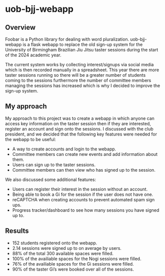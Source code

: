 # uob-bjj-webapp

## Overview
Foobar is a Python library for dealing with word pluralization.
uob-bjj-webapp is a flask webapp to replace the old sign-up system for the University of Birmingham Brazilian Jiu Jitsu taster sessions during the start of the 2024 academic year.

The current system works by collecting interest/signups via social media which is then recorded manually in a spreadsheet. 
This year there are more taster sessions running so there will be a greater number of students coming to the sessions furthermore the number of committee members managing the sessions has increased which is why I decided to improve the sign-up system.

## My approach
My approach to this project was to create a webapp in which anyone can access key information on the taster session then if they are interested, register an account and sign onto the sessions. 
I discussed with the club president, and we decided that the following key features were needed for the webapp to be useful: 
- A way to create accounts and login to the webapp.
- Committee members can create new events and add information about them.
- Users can sign up to the taster sessions.
- Committee members can then view who has signed up to the session.
  
We also discussed some additional features: 
- Users can register their interest in the session without an account.
- Being able to book a Gi for the session if the user does not have one. 
- reCAPTCHA when creating accounts to prevent automated spam sign ups. 
- Progress tracker/dashboard to see how many sessions you have signed up to.

## Results
- 152 students registered onto the webapp. 
- 2.14 sessions were signed up to on average by users. 
- 88% of the total 300 available spaces were filled.
- 100% of the availiable spaces for the Nogi sessions were filled. 
- 76% of the availiable spaces for the Gi sessions were filled. 
- 90% of the taster Gi’s were booked over all of the sessions.
